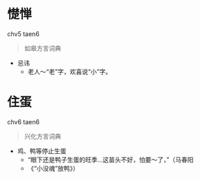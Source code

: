 # 憷惮
chv5 taen6
> 如皋方言词典
- 忌讳
  - 老人～“老”字，欢喜说“小”字。

# 住蛋
chv6 taen6
> 兴化方言词典
- 鸡、鸭等停止生蛋
  - “眼下还是鸭子生蛋的旺季…这苗头不好，怕要～了，”（马春阳
  - 《“小没魂”放鸭》）
